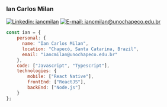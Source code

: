 ### Ian Carlos Milan

[![Linkedin: iancmilan](https://img.shields.io/badge/-iancmilan-222222?style=flat-square&logo=Linkedin&logoColor=white&link=https://www.linkedin.com/in/iancmilan)](https://www.linkedin.com/in/iancmilan/)
[![E-mail: iancmilan@unochapeco.edu.br](https://img.shields.io/badge/iancmilan@unochapeco.edu.br-222222?style=flat-square&logo=gmail&logoColor=white&link=mailto:iancmilan@unochapeco.edu.br)](mailto:iancmilan@unochapeco.edu.br)


```javascript
const ian = {
    personal: {
      name: "Ian Carlos Milan",
      location: "Chapecó, Santa Catarina, Brazil",
      email: "iancmilan@unochapeco.edu.br"
    }, 
    code: ["Javascript", "Typescript"],
    technologies: {
        mobile: ["React Native"],
        frontEnd: ["ReactJS"],
        backEnd: ["Node.js"]
    }
};
```



<!-- Links -->
[linkedin]: https://img.shields.io/badge/-iancmilan-blue?style=flat-square&logo=Linkedin&logoColor=white&link=https://www.linkedin.com/in/iancmilan/
